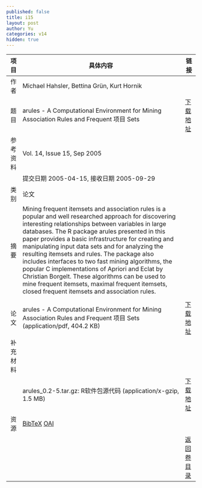 ```yaml
---
published: false
title: i15
layout: post
author: Yu
categories: v14
hidden: true
---
```


| 项目 | 具体内容 | 链接 |
|---:|---|---|
| 作者 | Michael Hahsler, Bettina Grün, Kurt Hornik| |
| 题目 |arules - A Computational Environment for Mining Association Rules and Frequent 项目 Sets | [下载地址](http://www.jstatsoft.org/v14/i15/paper) |
| 参考资料 |Vol. 14, Issue 15, Sep 2005 | |
| | 提交日期 2005-04-15, 接收日期 2005-09-29| | 
| 类别 | 论文| |
| 摘要 | Mining frequent itemsets and association rules is a popular and well researched approach for discovering interesting relationships between variables in large databases. The R package arules presented in this paper provides a basic infrastructure for creating and manipulating input data sets and for analyzing the resulting itemsets and rules. The package also includes interfaces to two fast mining algorithms, the popular C implementations of Apriori and Eclat by Christian Borgelt. These algorithms can be used to mine frequent itemsets, maximal frequent itemsets, closed frequent itemsets and association rules. | |
 | |
| 论文 | arules - A Computational Environment for Mining Association Rules and Frequent 项目 Sets  (application/pdf, 404.2 KB)| [下载地址](http://www.jstatsoft.org/v14/i15/paper) |
| 补充材料 | | |
| |arules_0.2-5.tar.gz: R软件包源代码  (application/x-gzip, 1.5 MB)|  [下载地址](http://www.jstatsoft.org/v14/i15/supp/1) |
| 资源 | [BibTeX](http://www.jstatsoft.org/v14/i15/bibtex) [OAI](http://www.jstatsoft.org/oai?verb=GetRecord&identifier=oai.jstatsoft/v14/i15&prefix=oai_dc)| |
| |  | [返回卷目录]({{site.baseurl}}/volume/v14.html) |
